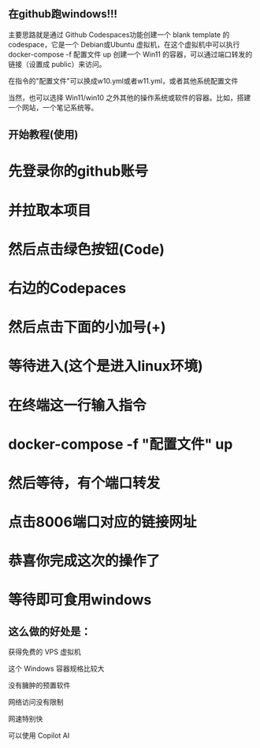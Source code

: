 ## 在github跑windows!!!

主要思路就是通过 Github Codespaces功能创建一个 blank template 的 codespace，它是一个 Debian或Ubuntu 虚拟机，在这个虚拟机中可以执行 docker-compose -f 配置文件 up 创建一个 Win11 的容器，可以通过端口转发的链接（设置成 public）来访问。

在指令的"配置文件"可以换成w10.yml或者w11.yml，或者其他系统配置文件

当然，也可以选择 Win11/win10 之外其他的操作系统或软件的容器。比如，搭建一个网站，一个笔记系统等。

## 开始教程(使用)
# 先登录你的github账号
# 并拉取本项目
# 然后点击绿色按钮(Code)
# 右边的Codepaces
# 然后点击下面的小加号(+)
# 等待进入(这个是进入linux环境)
# 在终端这一行输入指令
# docker-compose -f "配置文件" up
# 然后等待，有个端口转发
# 点击8006端口对应的链接网址
# 恭喜你完成这次的操作了
# 等待即可食用windows

## 这么做的好处是：

获得免费的 VPS 虚拟机

这个 Windows  容器规格比较大

没有臃肿的预置软件

网络访问没有限制

网速特别快

可以使用 Copilot AI

